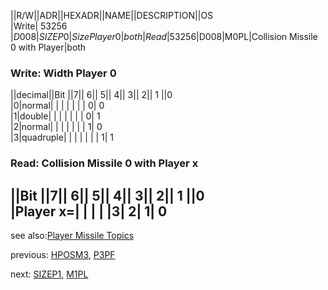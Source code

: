 ||R/W||ADR||HEXADR||NAME||DESCRIPTION||OS  
|Write| 53256 |$D008|SIZEP0|Size Player 0|both  
|Read| 53256 |$D008|M0PL|Collision Missile 0 with Player|both  
  
### Write: Width Player 0  
||decimal||Bit ||7|| 6|| 5|| 4|| 3|| 2|| 1 ||0  
|0|normal| | | | | | | 0| 0  
|1|double| | | | | | | 0| 1  
|2|normal| | | | | | | 1| 0  
|3|quadruple| | | | | | | 1| 1  
  
### Read: Collision Missile 0 with Player x  
  
||Bit ||7|| 6|| 5|| 4|| 3|| 2|| 1 ||0  
|Player x=| | | |  |3| 2| 1| 0  
---
see also:[Player Missile Topics](../Pm_topics/index.md)  
  
previous: [HPOSM3](../HPOSM3/index.md), [P3PF](../HPOSM3/index.md)  
  
next: [SIZEP1](../SIZEP1/index.md), [M1PL](../SIZEP1/index.md)  
